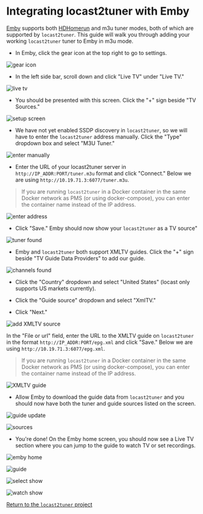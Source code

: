 # Integrating locast2tuner with Emby

[Emby](https://emby.media/) supports both [HDHomerun](https://www.silicondust.com/) and m3u tuner modes, both of which are supported by `locast2tuner`.  This guide will walk you through adding your working `locast2tuner` tuner to Emby in m3u mode.

* In Emby, click the gear icon at the top right to go to settings. 

![gear icon](images/02_emby-01.png)

* In the left side bar, scroll down and click "Live TV" under "Live TV."

![live tv](images/02_emby-02.png)

* You should be presented with this screen. Click the "+" sign beside "TV Sources."

![setup screen](images/02_emby-03.png)

* We have not yet enabled SSDP discovery in `locast2tuner`, so we will have to enter the `locast2tuner` address manually.  Click the "Type" dropdown box and select "M3U Tuner."

![enter manually](images/02_emby-04.png)

* Enter the URL of your locast2tuner server in `http://IP_ADDR:PORT/tuner.m3u` format and click "Connect."  Below we are using `http://10.19.71.3:6077/tuner.m3u`.

> If you are running `locast2tuner` in a Docker container in the same Docker network as PMS (or using docker-compose), you can enter the container name instead of the IP address.

![enter address](images/02_emby-05.png)

* Click "Save." Emby should now show your `locast2tuner` as a TV source"

![tuner found](images/02_emby-06.png)

* Emby and `locast2tuner` both support XMLTV guides. Click the "+" sign beside "TV Guide Data Providers" to add our guide.

![channels found](images/02_emby-07.png)

* Click the "Country" dropdown and select "United States" (locast only supports US markets currently).

* Click the "Guide source" dropdown and select "XmlTV."

* Click "Next."

![add XMLTV source](images/02_emby-08.png)

In the "File or url" field, enter the URL to the XMLTV guide on `locast2tuner` in the format `http://IP_ADDR:PORT/epg.xml` and click "Save."  Below we are using `http://10.19.71.3:6077/epg.xml`.

> If you are running `locast2tuner` in a Docker container in the same Docker network as PMS (or using docker-compose), you can enter the container name instead of the IP address.

![XMLTV guide](images/02_emby-09.png)

* Allow Emby to download the guide data from `locast2tuner` and you should now have both the tuner and guide sources listed on the screen.

![guide update](images/02_emby-10.png)

![sources](images/02_emby-11.png)

* You're done!  On the Emby home screen, you should now see a Live TV section where you can jump to the guide to watch TV or set recordings.

![emby home](images/02_emby-12.png)

![guide](images/02_emby-13.png)

![select show](images/02_emby-14.png)

![watch show](images/02_emby-15.png)

[Return to the `locast2tuner` project](https://github.com/wouterdebie/locast2tuner)